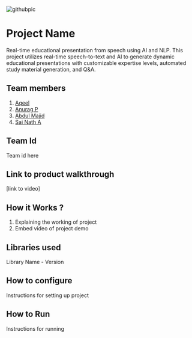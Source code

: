 ![githubpic](https://user-images.githubusercontent.com/126552313/221784874-670cd550-8440-4f18-bc5e-44257752c230.png)

# Project Name
Real-time educational presentation from speech using AI and NLP. This project utilizes real-time speech-to-text and AI to generate dynamic educational presentations with customizable expertise levels, automated study material generation, and Q&A.

## Team members
1. [Aqeel](https://github.com/aqeelshamz)
2. [Anurag P](https://github.com/anuragrajanp)
3. [Abdul Majid](https://github.com/majid-2002)
4. [Sai Nath A](https://github.com/sai-na)

## Team Id
Team id here
## Link to product walkthrough
[link to video]
## How it Works ?
1. Explaining the working of project
2. Embed video of project demo
## Libraries used
Library Name - Version
## How to configure
Instructions for setting up project
## How to Run
Instructions for running
